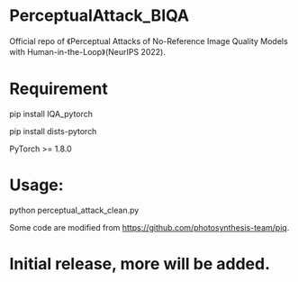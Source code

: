 # PerceptualAttack_BIQA

Official repo of 《Perceptual Attacks of No-Reference Image Quality Models with Human-in-the-Loop》(NeurIPS 2022).

# Requirement
pip install IQA_pytorch

pip install dists-pytorch

PyTorch >= 1.8.0

# Usage:
python perceptual_attack_clean.py

Some code are modified from https://github.com/photosynthesis-team/piq.

# Initial release, more will be added.

